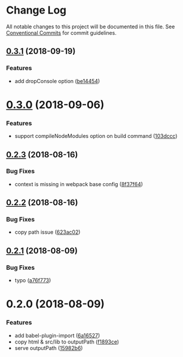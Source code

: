 # Change Log

All notable changes to this project will be documented in this file.
See [Conventional Commits](https://conventionalcommits.org) for commit guidelines.

<a name="0.3.1"></a>
## [0.3.1](https://github.com/nowa-webpack/solutions/compare/@nowa/solution-legacy@0.3.0...@nowa/solution-legacy@0.3.1) (2018-09-19)


### Features

* add dropConsole option ([be14454](https://github.com/nowa-webpack/solutions/commit/be14454))





<a name="0.3.0"></a>
# [0.3.0](https://github.com/nowa-webpack/solutions/compare/@nowa/solution-legacy@0.2.3...@nowa/solution-legacy@0.3.0) (2018-09-06)


### Features

* support compileNodeModules option on build command ([103dccc](https://github.com/nowa-webpack/solutions/commit/103dccc))





<a name="0.2.3"></a>
## [0.2.3](https://github.com/nowa-webpack/solutions/compare/@nowa/solution-legacy@0.2.2...@nowa/solution-legacy@0.2.3) (2018-08-16)


### Bug Fixes

* context is missing in webpack base config ([8f37f64](https://github.com/nowa-webpack/solutions/commit/8f37f64))





<a name="0.2.2"></a>
## [0.2.2](https://github.com/nowa-webpack/solutions/compare/@nowa/solution-legacy@0.2.1...@nowa/solution-legacy@0.2.2) (2018-08-16)


### Bug Fixes

* copy path issue ([623ac02](https://github.com/nowa-webpack/solutions/commit/623ac02))





<a name="0.2.1"></a>
## [0.2.1](https://github.com/nowa-webpack/solutions/compare/@nowa/solution-legacy@0.2.0...@nowa/solution-legacy@0.2.1) (2018-08-09)


### Bug Fixes

* typo ([a76f773](https://github.com/nowa-webpack/solutions/commit/a76f773))





<a name="0.2.0"></a>
# 0.2.0 (2018-08-09)


### Features

* add babel-plugin-import ([6a16527](https://github.com/nowa-webpack/solutions/commit/6a16527))
* copy html & src/lib to outputPath ([f1893ce](https://github.com/nowa-webpack/solutions/commit/f1893ce))
* serve outputPath ([15982b6](https://github.com/nowa-webpack/solutions/commit/15982b6))
